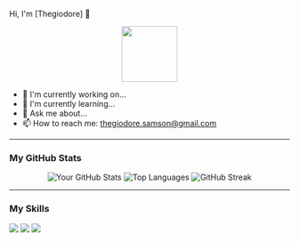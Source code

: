 Hi, I'm [Thegiodore] 👋

<p align="center">
  <img src="https://media4.giphy.com/media/v1.Y2lkPTc5MGI3NjExcHZlcGM3a2NqZDRkZW1ocHB0c3plamJ2eXRoZXltdGliamh2dzcyYSZlcD12MV9pbnRlcm5hbF9naWZfYnlfaWQmY3Q9Zw/JqmupuTVZYaQX5s094/giphy.gif" width="100"/>
</p>

- 🔭 I'm currently working on...
- 🌱 I'm currently learning...
- 💬 Ask me about...
- 📫 How to reach me: [thegiodore.samson@gmail.com](mailto:thegiodore.samson@gmail.com)

---

### My GitHub Stats

<p align="center">
  <img src="https://github-readme-stats.vercel.app/api?username=YOUR-USERNAME&show_icons=true&theme=vue-dark&count_private=true" alt="Your GitHub Stats" />  
  <img src="https://github-readme-stats.vercel.app/api/top-langs/?username=Thegiodore&layout=compact&theme=vue-dark" alt="Top Languages" />
  <img src="https://streak-stats.demolab.com/?user=Thegiodore&theme=dark" alt="GitHub Streak" />
</p>

---

### My Skills

<p>
  <img src="https://img.shields.io/badge/python-3670A0?style=for-the-badge&logo=python&logoColor=ffdd54" />
  <img src="https://img.shields.io/badge/django-092E20?style=for-the-badge&logo=django&logoColor=white" />
  <img src="https://img.shields.io/badge/react-61DAFB?style=for-the-badge&logo=react&logoColor=white" />
</p>
